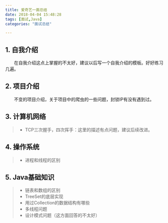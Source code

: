 ```yaml
---
title: 爱奇艺一面总结
date: 2018-04-04 15:48:28
tags: [面试,Java]
categories: "面试总结"

---
```


## 1. 自我介绍
&emsp;&emsp;在自我介绍这点上掌握的不太好，建议以后写一个自我介绍的模板。好好练习几遍。

<!-- more -->

## 2. 项目介绍
&emsp;&emsp;不变的项目介绍，关于项目中的爬虫的一些问题，封锁IP有没有遇到过。
## 3. 计算机网络
>* TCP三次握手，四次挥手：这里的描述有点问题，建议后续改进。

## 4. 操作系统
>* 进程和线程的区别

## 5. Java基础知识
>* 链表和数组的区别
>* TreeSet的底层实现
>* 用过Collection的数据结构有哪些
>* 多线程问题
>* 设计模式问题（这方面回答的不太好）
